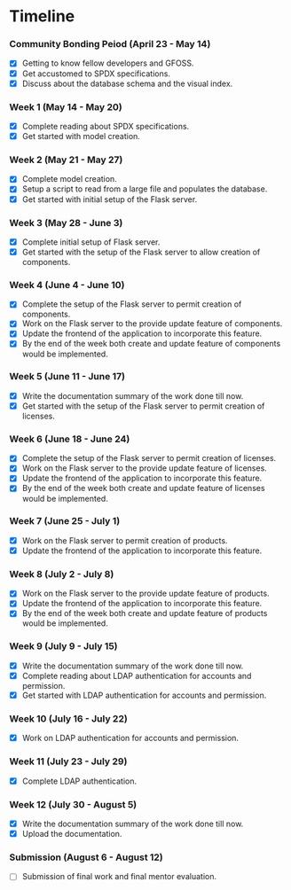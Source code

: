 # Timeline

### Community Bonding Peiod (April 23 - May 14)
- [x] Getting to know fellow developers and GFOSS.
- [x] Get accustomed to SPDX specifications.
- [x] Discuss about the database schema and the visual index.

### Week 1 (May 14 - May 20)
- [x] Complete reading about SPDX specifications.
- [x] Get started with model creation.

### Week 2 (May 21 - May 27)
- [x] Complete model creation.
- [x] Setup a script to read from a large file and populates the database.
- [x] Get started with initial setup of the Flask server.

### Week 3 (May 28 - June 3)
- [x] Complete initial setup of Flask server.
- [x] Get started with the setup of the Flask server to allow creation of components.

### Week 4 (June 4 - June 10)
- [x] Complete the setup of the Flask server to permit creation of components.
- [x] Work on the Flask server to the provide update feature of components.
- [x] Update the frontend of the application to incorporate this feature.
- [x] By the end of the week both create and update feature of components would be implemented.

### Week 5 (June 11 - June 17)
- [x] Write the documentation summary of the work done till now.
- [x] Get started with the setup of the Flask server to permit creation of licenses.

### Week 6 (June 18 - June 24)
- [x] Complete the setup of the Flask server to permit creation of licenses.
- [x] Work on the Flask server to the provide update feature of licenses.
- [x] Update the frontend of the application to incorporate this feature.
- [x] By the end of the week both create and update feature of licenses would be implemented.

### Week 7 (June 25 - July 1)
- [x] Work on the Flask server to permit creation of products.
- [x] Update the frontend of the application to incorporate this feature.

### Week 8 (July 2 - July 8)
- [x] Work on the Flask server to the provide update feature of products.
- [x] Update the frontend of the application to incorporate this feature.
- [x] By the end of the week both create and update feature of products would be implemented.

### Week 9 (July 9 - July 15)
- [x] Write the documentation summary of the work done till now.
- [x] Complete reading about LDAP authentication for accounts and permission.
- [x] Get started with LDAP authentication for accounts and permission.

### Week 10 (July 16 - July 22)
- [x] Work on LDAP authentication for accounts and permission.

### Week 11 (July 23 - July 29)
- [x] Complete LDAP authentication.

### Week 12 (July 30 - August 5)
- [x] Write the documentation summary of the work done till now.
- [x] Upload the documentation.

### Submission (August 6 - August 12)
- [ ] Submission of final work and final mentor evaluation.
